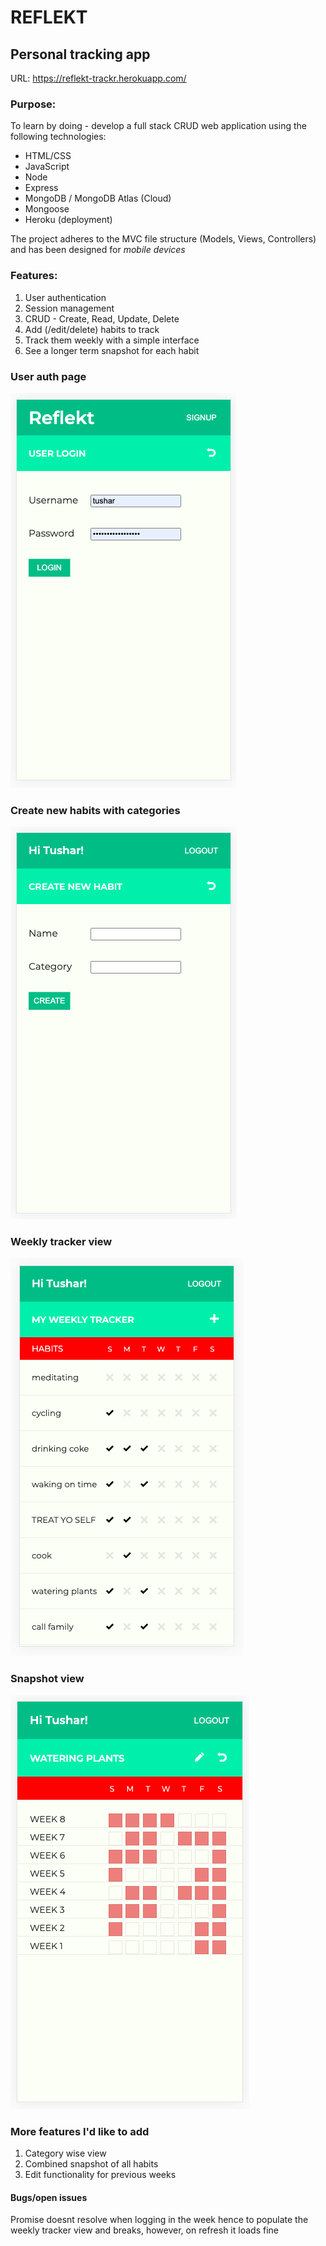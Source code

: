 # REFLEKT
## Personal tracking app

URL: https://reflekt-trackr.herokuapp.com/

### Purpose: 
To learn by doing - develop a full stack CRUD web application using the following technologies:
* HTML/CSS
* JavaScript
* Node
* Express
* MongoDB / MongoDB Atlas (Cloud)
* Mongoose
* Heroku (deployment)

The project adheres to the MVC file structure (Models, Views, Controllers) and has been designed for *mobile devices*

### Features:
1. User authentication
2. Session management
3. CRUD - Create, Read, Update, Delete
4. Add (/edit/delete) habits to track
5. Track them weekly with a simple interface
6. See a longer term snapshot for each habit

### User auth page
![](/wireframes/reflekt-w1.png) 

### Create new habits with categories
![](/wireframes/reflekt-w3.png) 

### Weekly tracker view
![](/wireframes/reflekt-w2.png)

### Snapshot view
![](/wireframes/reflekt-w4.png)

### More features I'd like to add
1. Category wise view
2. Combined snapshot of all habits
3. Edit functionality for previous weeks

#### Bugs/open issues
Promise doesnt resolve when logging in the week hence to populate the weekly tracker view and breaks, however, on refresh it loads fine